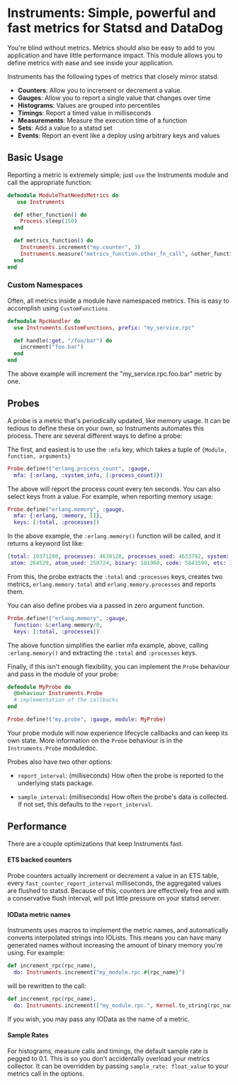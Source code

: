 # Instruments: Simple, powerful and fast metrics for Statsd and DataDog

You're blind without metrics. Metrics should also be easy to add to you application
and have little performance impact. This module allows you to define metrics
with ease and see inside your application.

Instruments has the following types of metrics that closely mirror statsd.

  * **Counters**: Allow you to increment or decrement a value.
  * **Gauges**: Allow you to report a single value that changes over time
  * **Histograms**: Values are grouped into percentiles
  * **Timings**: Report a timed value in milliseconds
  * **Measurements**: Measure the execution time of a function
  * **Sets**: Add a value to a statsd set
  * **Events**: Report an event like a deploy using arbitrary keys and values


## Basic Usage

Reporting a metric is extremely simple; just `use` the Instruments module and call the
appropriate function:

```elixir
defmodule ModuleThatNeedsMetrics do
   use Instruments

  def other_function() do
    Process.sleep(150)
  end

  def metrics_function() do
    Instruments.increment("my.counter", 3)
    Instruments.measure("metrics_function.other_fn_call", &other_function/0)
  end
end
```

### Custom Namespaces
Often, all metrics inside a module have namespaced metrics. This is easy to accomplish
using `CustomFunctions`

```elixir
defmodule RpcHandler do
  use Instruments.CustomFunctions, prefix: "my_service.rpc"

  def handle(:get, "/foo/bar") do
    increment("foo.bar")
  end
end
```

The above example will increment the "my_service.rpc.foo.bar" metric by one.

## Probes
A probe is a metric that's periodically updated, like memory usage. It can be
tedious to define these on your own, so Instruments automates this process.
There are several different ways to define a probe:

The first, and easiest is to use the `:mfa` key, which takes a tuple of
`{Module, function, arguments}`

```elixir
Probe.define!("erlang.process_count", :gauge,
  mfa: {:erlang, :system_info, [:process_count]})
```

The above will report the process count every ten seconds.
You can also select keys from a value. For example, when reporting memory usage:

```elixir
Probe.define("erlang.memory", :gauge,
  mfa: {:erlang, :memory, []},
  keys: [:total, :processes])
```

In the above example, the `:erlang.memory()` function will be called, and it returns a
keyword list like:

```elixir
[total: 19371280, processes: 4638128, processes_used: 4633792, system: 14733152,
 atom: 264529, atom_used: 250724, binary: 181960, code: 5843599, ets: 383504]
```

From this, the probe extracts the `:total` and `:processes` keys, creates two metrics,
`erlang.memory.total` and `erlang.memory.processes` and reports them.

You can also define probes via a passed in zero argument function.

```elixir
Probe.define!("erlang.memory", :gauge,
  function: &:erlang.memory/0,
  keys: [:total, :processes])
```

The above function simplifies the earlier mfa example, above, calling `:erlang.memory()`
and extracting the `:total` and `:processes` keys.

Finally, if this isn't enough flexibility, you can implement the `Probe` behaviour and
pass in the module of your probe:

```elixir
defmodule MyProbe do
  @behaviour Instruments.Probe
  # implementation of the callbacks
end

Probe.define!("my.probe", :gauge, module: MyProbe)
```

Your probe module will now experience lifecycle callbacks and can keep its own state.
More information on the `Probe` behaviour is in the `Instruments.Probe` moduledoc.

Probes also have two other options:

  * `report_interval`: (milliseconds) How often the probe is reported to the
     underlying stats package.

  * `sample_interval`: (milliseconds) How often the probe's data is collected.
     If not set, this defaults to the `report_interval`.

## Performance

There are a couple optimizations that keep Instruments fast.

#### ETS backed counters
Probe counters actually increment or decrement a value in an ETS table, every
`fast_counter_report_interval` milliseconds, the aggregated values are flushed to
statsd. Because of this, counters are effectively free and with a conservative flush interval,
will put little pressure on your statsd server.

#### IOData metric names

Instruments uses macros to implement the metric names, and automatically converts interpolated
strings into IOLists. This means you can have many generated names without increasing the
amount of binary memory you're using. For example:

```elixir
def increment_rpc(rpc_name),
  do: Instruments.increment("my_module.rpc.#{rpc_name}")
```

will be rewritten to the call:

```elixir
def increment_rpc(rpc_name),
  do: Instruments.increment(["my_module.rpc.", Kernel.to_string(rpc_name)])
```

If you wish, you may pass any IOData as the name of a metric.

#### Sample Rates
For histograms, measure calls and timings, the default sample rate is pegged to 0.1.
This is so you don't accidentally overload your metrics collector. It can be
overridden by passing `sample_rate: float_value` to your metrics call in the
options.
